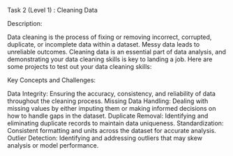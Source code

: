 Task 2 (Level 1) : Cleaning Data

Description:

Data cleaning is the process of fixing or removing incorrect, corrupted, duplicate, or incomplete
data within a dataset. Messy data leads to unreliable outcomes. Cleaning data is an essential
part of data analysis, and demonstrating your data cleaning skills is key to landing a job. Here
are some projects to test out your data cleaning skills: 

Key Concepts and Challenges:

Data Integrity: Ensuring the accuracy, consistency, and reliability of data throughout the
cleaning process.
Missing Data Handling: Dealing with missing values by either imputing them or making
informed decisions on how to handle gaps in the dataset.
Duplicate Removal: Identifying and eliminating duplicate records to maintain data
uniqueness.
Standardization: Consistent formatting and units across the dataset for accurate analysis.
Outlier Detection: Identifying and addressing outliers that may skew analysis or model
performance.
